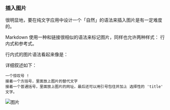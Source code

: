 ### 插入图片

很明显地，要在纯文字应用中设计一个「自然」的语法来插入图片是有一定难度的。

Markdown 使用一种和链接很相似的语法来标记图片，同样也允许两种样式： 行内式和参考式。

行内式的图片语法看起来像是：

详细叙述如下：

	一个惊叹号 !
	接着一个方括号，里面放上图片的替代文字
	接着一个普通括号，里面放上图片的网址，最后还可以用引号包住并加上 选择性的 'title' 文字。


![图片](http://s10.sinaimg.cn/orignal/002oluoOty6H1Ix3Ehj09&amp;690/to/img.jpg "Optional title")
